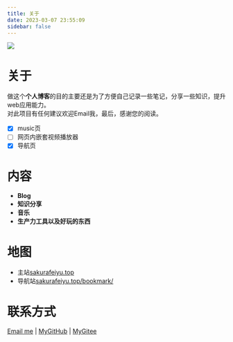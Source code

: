 ```yaml
---
title: 关于
date: 2023-03-07 23:55:09
sidebar: false
---
```


[![](https://data.jsdelivr.com/v1/package/gh/a1046700338/a1046700338.github.io/badge)](https://www.jsdelivr.com/package/gh/a1046700338/a1046700338.github.io)

# 关于
做这个**个人博客**的目的主要还是为了方便自己记录一些笔记，分享一些知识，提升web应用能力。  
对此项目有任何建议欢迎Email我，最后，感谢您的阅读。

- [x] music页
- [ ] 网页内嵌套视频播放器
- [x] 导航页

# 内容
- **Blog**
- **知识分享**
- **音乐**
- **生产力工具以及好玩的东西**

# 地图
- 主站[sakurafeiyu.top](https://sakurafeiyu.top/)
- 导航站[sakurafeiyu.top/bookmark/](https://sakurafeiyu.top/bookmark/)

# 联系方式
<div>
<i class="iconfont icon-email"></i>
<a target="_blank" rel="noopener" href="mailto:sakurafeiyu666@163.com">Email me</a>
<span>|</span>
<i class="iconfont icon-github"></i>
<a target="_blank" rel="noopener" href="https://github.com/a1046700338">MyGitHub</a>
<span>|</span>
<i class="iconfont icon-gitee-fill-round"></i>
<a target="_blank" rel="noopener" href="https://gitee.com/sakurafeiyu/">MyGitee</a>
</div>